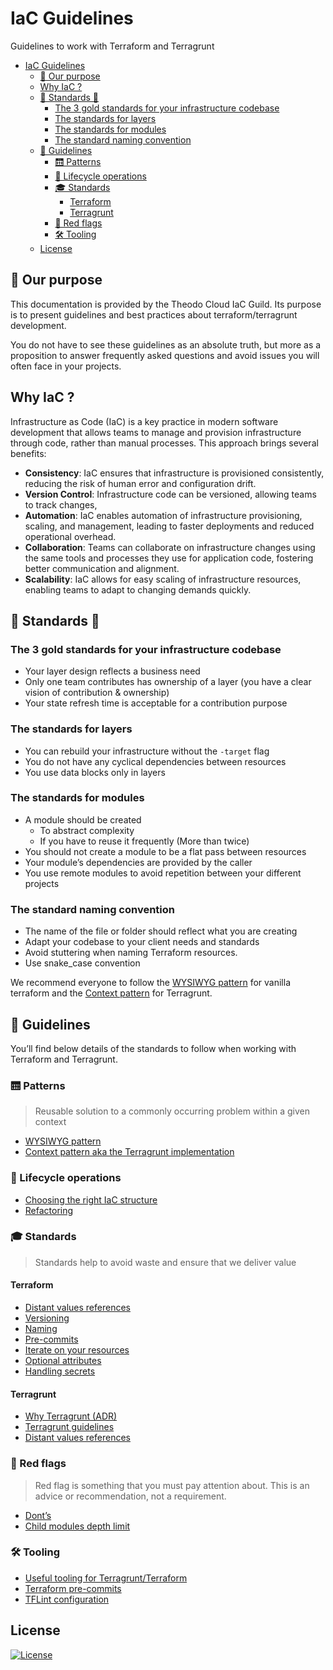 # IaC Guidelines

Guidelines to work with Terraform and Terragrunt

- [IaC Guidelines](#iac-guidelines)
  - [🎯 Our purpose](#-our-purpose)
  - [Why IaC ?](#why-iac-)
  - [🌟 Standards 🌟](#-standards-)
    - [The 3 gold standards for your infrastructure codebase](#the-3-gold-standards-for-your-infrastructure-codebase)
    - [The standards for layers](#the-standards-for-layers)
    - [The standards for modules](#the-standards-for-modules)
    - [The standard naming convention](#the-standard-naming-convention)
  - [🚀 Guidelines](#-guidelines)
    - [🛗 Patterns](#-patterns)
    - [🔄 Lifecycle operations](#-lifecycle-operations)
    - [🎓 Standards](#-standards)
      - [Terraform](#terraform)
      - [Terragrunt](#terragrunt)
    - [🚩 Red flags](#-red-flags)
    - [🛠️ Tooling](#️-tooling)
  - [License](#license)

## 🎯 Our purpose

This documentation is provided by the Theodo Cloud IaC Guild. Its purpose is to present guidelines and best practices about terraform/terragrunt development.

You do not have to see these guidelines as an absolute truth, but more as a proposition to answer frequently asked questions and avoid issues you will often face in your projects.

## Why IaC ?

Infrastructure as Code (IaC) is a key practice in modern software development that allows teams to manage and provision infrastructure through code, rather than manual processes. This approach brings several benefits:

- **Consistency**: IaC ensures that infrastructure is provisioned consistently, reducing the risk of human error and configuration drift.
- **Version Control**: Infrastructure code can be versioned, allowing teams to track changes,
- **Automation**: IaC enables automation of infrastructure provisioning, scaling, and management, leading to faster deployments and reduced operational overhead.
- **Collaboration**: Teams can collaborate on infrastructure changes using the same tools and processes they use for application code, fostering better communication and alignment.
- **Scalability**: IaC allows for easy scaling of infrastructure resources, enabling teams to adapt to changing demands quickly.

## 🌟 Standards 🌟

### The 3 gold standards for your infrastructure codebase

- Your layer design reflects a business need
- Only one team contributes has ownership of a layer (you have a clear vision of contribution & ownership)
- Your state refresh time is acceptable for a contribution purpose

### The standards for layers

- You can rebuild your infrastructure without the `-target` flag
- You do not have any cyclical dependencies between resources
- You use data blocks only in layers

### The standards for modules

- A module should be created
  - To abstract complexity
  - If you have to reuse it frequently (More than twice)
- You should not create a module to be a flat pass between resources
- Your module’s dependencies are provided by the caller
- You use remote modules to avoid repetition between your different projects

### The standard naming convention

- The name of the file or folder should reflect what you are creating
- Adapt your codebase to your client needs and standards
- Avoid stuttering when naming Terraform resources.
- Use snake_case convention

We recommend everyone to follow the [WYSIWYG pattern](terraform/wysiwg_patterns.md) for vanilla terraform and the [Context pattern](terragrunt/context_pattern.md) for Terragrunt.

## 🚀 Guidelines

You’ll find below details of the standards to follow when working with Terraform and Terragrunt.

### 🛗 Patterns

> Reusable solution to a commonly occurring problem within a given context

- [WYSIWYG pattern](terraform/wysiwg_patterns.md)
- [Context pattern aka the Terragrunt implementation](terragrunt/context_pattern.md)

### 🔄 Lifecycle operations

- [Choosing the right IaC structure](operations/standard-best-iac-structure.md)
- [Refactoring](operations/refactoring.md)

### 🎓 Standards

> Standards help to avoid waste and ensure that we deliver value

#### Terraform

- [Distant values references](terraform/refering_to_resources_from_other_layers.md)
- [Versioning](terraform/terraform_versioning.md)
- [Naming](terraform/terraform_naming.md)
- [Pre-commits](terraform/pre-commits.md)
- [Iterate on your resources](terraform/iterate_on_your_resources.md)
- [Optional attributes](terraform/optional_attributes.md)
- [Handling secrets](terraform/handling_secrets.md)

#### Terragrunt

- [Why Terragrunt (ADR)](terragrunt/adr-terragrunt.md)
- [Terragrunt guidelines](terragrunt/context_pattern.md)
- [Distant values references](./terragrunt/refering_to_resources_from_other_layers.md)

### 🚩 Red flags

> Red flag is something that you must pay attention about. This is an advice or recommendation, not a requirement.

- [Dont’s](terraform/donts.md)
- [Child modules depth limit](terraform/child_modules_depth_limit.md)

### 🛠️ Tooling

- [Useful tooling for Terragrunt/Terraform](tooling/README.md)
- [Terraform pre-commits](terraform/pre-commits.md)
- [TFLint configuration](tooling/tflint.md)

## License

[![License](https://img.shields.io/badge/License-Apache_2.0-blue.svg)](https://opensource.org/licenses/Apache-2.0)
